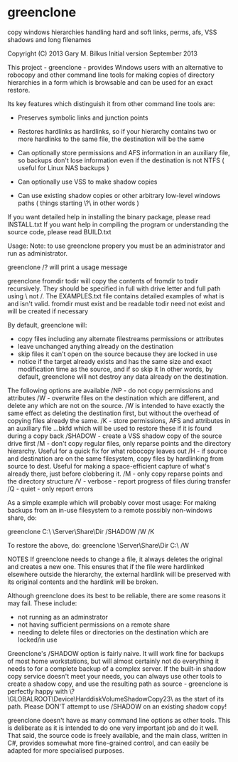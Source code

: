 greenclone
==========

copy windows hierarchies handling hard and soft links, perms, afs, VSS shadows and long filenames

Copyright (C) 2013 Gary M. Bilkus
Initial version September 2013


This project - greenclone - provides Windows users with an alternative to robocopy and other command line tools for 
making copies of directory hierarchies in a form which is browsable and can be used for an exact restore.

Its key features which distinguish it from other command line tools are:

- Preserves symbolic links and junction points

- Restores hardlinks as hardlinks, so if your hierarchy contains two or more hardlinks to the same file, the destination will be the same

- Can optionally store permissions and AFS information in an auxiliary file, so backups don't lose information even if the
destination is not NTFS ( useful for Linux NAS backups )

- Can optionally use VSS to make shadow copies

- Can use existing shadow copies or other arbitrary low-level windows paths ( things starting \\?\ in other words )


If you want detailed help in installing the binary package, please read INSTALL.txt
If you want help in compiling the program or understanding the source code, please read BUILD.txt


Usage: 
Note: to use greenclone propery you must be an administrator and run as administrator.

greenclone /? 
     will print a usage message

greenclone fromdir todir
     will copy the contents of fromdir to todir recursively. They should be specified in full with drive letter and full path using \ not /. The EXAMPLES.txt file contains detailed examples of what is and isn't valid.
     fromdir must exist and be readable
     todir need not exist and will be created if necessary

By default, greenclone will:
   - copy files including any alternate filestreams permissions or attributes
   - leave unchanged anything already on the destination 
   - skip files it can't open on the source because they are locked in use
   - notice if the target already exists and has the same size and exact modification time as the source, and if so skip it
In other words, by default, greenclone will not destroy any data already on the destination.

The following options are available
   /NP - do not copy permissions and attributes
   /W - overwrite files on the destination which are different, and delete any which are not on the source. /W is intended to have exactly the same effect as deleting the destination first, but without the overhead of copying files already the same.
   /K - store permissions, AFS and attributes in an auxiliary file ...bkfd which will be used to restore these if it is found during a copy back
   /SHADOW - create a VSS shadow copy of the source drive first
   /M - don't copy regular files, only reparse points  and the directory hierarchy. Useful for a quick fix for what robocopy leaves out
   /H - if source and destination are on the same filesystem, copy files by hardlinking from source to dest. Useful for making a space-efficient capture of what's already there, just before clobbering it.
   /M - only copy reparse points and the directory structure
   /V - verbose - report progress of files during transfer
   /Q - quiet - only report errors

As a simple example which will probably cover most usage:
For making backups from an in-use filesystem to a remote possibly non-windows share, do:

greenclone  C:\ \\Server\Share\Dir /SHADOW /W /K

To restore the above, do:
greenclone \\Server\Share\Dir C:\ /W


NOTES
If greenclone needs to change a file, it always deletes the original and creates a new one. This ensures that if the file were hardlinked elsewhere outside the hierarchy, the external hardlink will be preserved with its original contents and the  hardlink will be broken.

Although greenclone does its best to be reliable, there are some reasons it may fail. These include:
- not running as an adminstrator
- not having sufficient permissions on a remote share
- needing to delete files or directories on the destination which are locked/in use


Greenclone's /SHADOW option is fairly naive. It will work fine for backups of most home workstations, but will almost certainly not do everything it needs to for a complete backup of a complex server.  If the built-in shadow copy service doesn't meet your needs, you can always use other tools to create a shadow copy, and use the resulting path as source - greenclone is perfectly happy with \\?\GLOBALROOT\Device\HarddiskVolumeShadowCopy23\ as the start of its path.
Please DON'T attempt to use /SHADOW on an existing shadow copy! 

greenclone doesn't have as many command line options as other tools. This is deliberate as it is intended to do one very important job and do it well. That said, the source code is freely available, and the main class, written in C#, provides somewhat more fine-grained control, and can easily be adapted for more specialised purposes.
